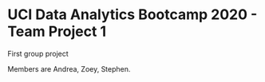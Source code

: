 # UCI Data Analytics Bootcamp 2020 - Team Project 1

First group project

Members are Andrea, Zoey, Stephen.
